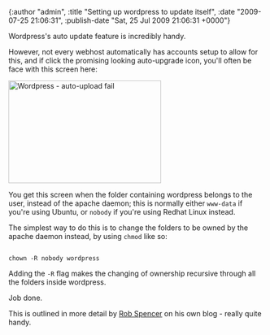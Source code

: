 

{:author "admin", :title "Setting up wordpress to update itself", :date "2009-07-25 21:06:31", :publish-date "Sat, 25 Jul 2009 21:06:31 +0000"}



<!-- content below -->

Wordpress's auto update feature is incredibly handy.

However, not every webhost automatically has accounts setup to allow for this, and if click the promising looking auto-upgrade icon, you'll often be face with this screen here:

<a href="http://chrisadams.me.uk/wordpress/wp-content/uploads/2009/07/Wordpress-auto-upload-fail-.jpg"><img class="alignnone size-medium wp-image-179" title="Wordpress - auto-upload fail" src="http://chrisadams.me.uk/wordpress/wp-content/uploads/2009/07/Wordpress-auto-upload-fail--300x202.jpg" alt="Wordpress - auto-upload fail" width="300" height="202" /></a>

You get this screen when the folder containing wordpress belongs to the user, instead of the apache daemon; this is normally either <code>www-data</code> if you're using Ubuntu, or <code>nobody</code> if you're using Redhat Linux instead.

The simplest way to do this is to change the folders to be owned by the apache daemon instead, by using <code>chmod</code> like so:
<pre><code>
chown -R nobody wordpress
</code></pre>
Adding the <code>-R</code> flag makes the changing of ownership recursive through all the folders inside wordpress.

Job done.

This is outlined in more detail by <a title="Rob Spender on Wordpress permissions" href="http://robspencer.net/auto-update-wordpress-without-ftp/">Rob Spencer</a> on his own blog - really quite handy.


